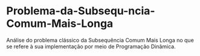 # Problema-da-Subsequ-ncia-Comum-Mais-Longa
Análise do problema clássico da Subsequência Comum Mais Longa no que se refere à sua implementação por meio de Programação Dinâmica.
